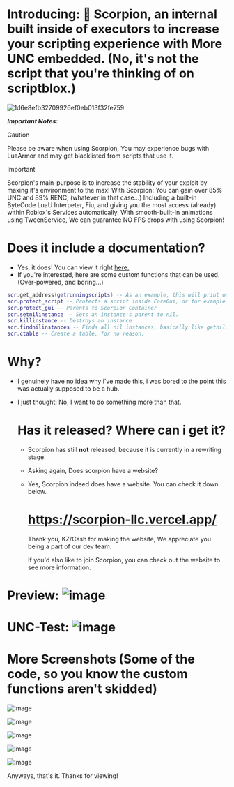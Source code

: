 


# Introducing: 💫 Scorpion, an internal built inside of executors to increase your scripting experience with More UNC embedded. (No, it's not the script that you're thinking of on scriptblox.)

![1d6e8efb32709926ef0eb013f32fe759](https://github.com/user-attachments/assets/a3542c19-23ec-4aa1-aff5-59bcc17dc065)

***Important Notes:***

> [!CAUTION]
> Please be aware when using Scorpion, You may experience bugs with LuaArmor and may get blacklisted from scripts that use it.


> [!IMPORTANT]
> Scorpion's main-purpose is to increase the stability of your exploit by maxing it's environment to the max!
> With Scorpion: You can gain over 85% UNC and 89% RENC, (whatever in that case...)
> Including a built-in ByteCode LuaU Interpeter, Fiu, and giving you the most access (already) within Roblox's Services automatically.
> With smooth-built-in animations using TweenService, We can guarantee NO FPS drops with using Scorpion!

# Does it include a documentation?

- Yes, it does! You can view it right  [here.](https://github.com/RazAPI/Scorpion/blob/main/Documentation.md)
- If you're interested, here are some custom functions that can be used. (Over-powered, and boring...)

 ```lua
 scr.get_address(getrunningscripts) -- As an example, this will print out the original address of the function.
 scr.protect_script -- Protects a script inside CoreGui, or for example it could be used in PlayerGui.
 scr.protect_gui -- Parents to Scorpion Container
 scr.setnilinstance -- Sets an instance's parent to nil.
 scr.killinstance -- Destroys an instance
 scr.findnilinstances -- Finds all nil instances, basically like getnilinstances but it'll only search for ModuleScripts
 scr.ctable -- Create a table, for no reason.
 ```
# Why?

- I genuinely have no idea why i've made this, i was bored to the point this was actually supposed to be a hub.
- I just thought: No, I want to do something more than that.

  # Has it released? Where can i get it?

  - Scorpion has still **not** released, because it is currently in a rewriting stage.
  - Asking again, Does scorpion have a website?
 
  - Yes, Scorpion indeed does have a website. You can check it down below.
 

    # https://scorpion-llc.vercel.app/

    Thank you, KZ/Cash for making the website, We appreciate you being a part of our dev team.

    If you'd also like to join Scorpion, you can check out the website to see more information.
    
# Preview: ![image](https://github.com/user-attachments/assets/4bf04dbd-e093-49c5-b906-ed3329ad8fe7)


# UNC-Test: ![image](https://github.com/user-attachments/assets/accec7ad-fd15-4740-ae59-74d212c5f763)


# More Screenshots (Some of the code, so you know the custom functions aren't skidded)

![image](https://github.com/user-attachments/assets/428cd630-930c-4bf0-bf01-23b679a0a160)

![image](https://github.com/user-attachments/assets/071731d0-08ec-4374-9876-8195a27cb6f9)

![image](https://github.com/user-attachments/assets/9bed2d87-3047-446a-be46-cc4d81af2f3f)

![image](https://github.com/user-attachments/assets/970d3e08-d6cd-491f-95a5-3744e0c4bfed)

![image](https://github.com/user-attachments/assets/9a826150-3041-438d-a9fb-104562965a1b)

Anyways, that's it. Thanks for viewing!
